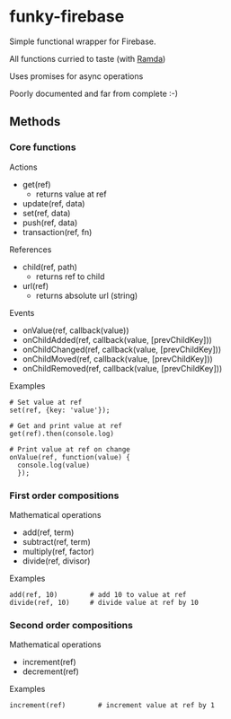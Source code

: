 # funky-firebase

Simple functional wrapper for Firebase.

All functions curried to taste (with [Ramda](http://ramdajs.com/))

Uses promises for async operations

Poorly documented and far from complete :-)

## Methods

### Core functions

Actions
- get(ref)
  - returns value at ref
- update(ref, data)
- set(ref, data)
- push(ref, data)
- transaction(ref, fn)

References
- child(ref, path)
  - returns ref to child
- url(ref)
  - returns absolute url (string)

Events
- onValue(ref, callback(value))
- onChildAdded(ref, callback(value, [prevChildKey]))
- onChildChanged(ref, callback(value, [prevChildKey]))
- onChildMoved(ref, callback(value, [prevChildKey]))
- onChildRemoved(ref, callback(value, [prevChildKey]))

Examples
```
# Set value at ref
set(ref, {key: 'value'});

# Get and print value at ref
get(ref).then(console.log)

# Print value at ref on change
onValue(ref, function(value) {
  console.log(value)
  });
```


### First order compositions

Mathematical operations
- add(ref, term)
- subtract(ref, term)
- multiply(ref, factor)
- divide(ref, divisor)

Examples
```
add(ref, 10)        # add 10 to value at ref
divide(ref, 10)     # divide value at ref by 10
```

### Second order compositions

Mathematical operations
- increment(ref)
- decrement(ref)

Examples

```
increment(ref)        # increment value at ref by 1
```
